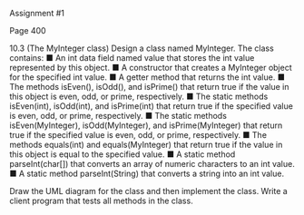 Assignment #1 

Page 400

10.3 (The MyInteger class) Design a class named MyInteger. The class contains:
■ An int data field named value that stores the int value represented by this object.
■ A constructor that creates a MyInteger object for the specified int value.
■ A getter method that returns the int value.
■ The methods isEven(), isOdd(), and isPrime() that return true if the value in this object is even, odd, or prime, respectively.
■ The static methods isEven(int), isOdd(int), and isPrime(int) that return true if the specified value is even, odd, or prime, respectively.
■ The static methods isEven(MyInteger), isOdd(MyInteger), and isPrime(MyInteger) that return true if the specified value is even, odd, or prime, respectively.
■ The methods equals(int) and equals(MyInteger) that return true if the value in this object is equal to the specified value.
■ A static method parseInt(char[]) that converts an array of numeric characters to an int value.
■ A static method parseInt(String) that converts a string into an int value.

Draw the UML diagram for the class and then implement the class. Write a client
program that tests all methods in the class.
